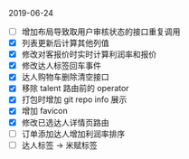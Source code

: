 2019-06-24

- [ ] 增加布局导致取用户审核状态的接口重复调用
- [x] 列表更新后计算其他列值
- [x] 修改对客报价时实时计算利润率和报价
- [x] 修改达人标签回车事件
- [x] 达人购物车删除清空接口
- [x] 移除 talent 路由前的 operator
- [x] 打包时增加 git repo info 展示
- [x] 增加 favicon
- [x] 修改已选达人详情页路由
- [ ] 订单添加达人增加利润率排序
- [ ] 达人标签 -> 米赋标签
